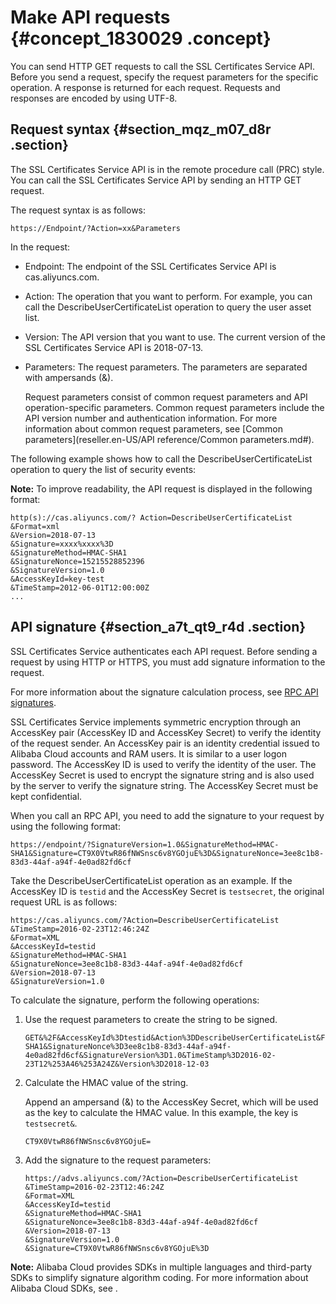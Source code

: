 # Make API requests {#concept_1830029 .concept}

You can send HTTP GET requests to call the SSL Certificates Service API. Before you send a request, specify the request parameters for the specific operation. A response is returned for each request. Requests and responses are encoded by using UTF-8.

## Request syntax {#section_mqz_m07_d8r .section}

The SSL Certificates Service API is in the remote procedure call \(PRC\) style. You can call the SSL Certificates Service API by sending an HTTP GET request.

The request syntax is as follows:

``` {#codeblock_ycp_eml_0he}
https://Endpoint/?Action=xx&Parameters
```

In the request:

-   Endpoint: The endpoint of the SSL Certificates Service API is cas.aliyuncs.com.
-   Action: The operation that you want to perform. For example, you can call the DescribeUserCertificateList operation to query the user asset list.
-   Version: The API version that you want to use. The current version of the SSL Certificates Service API is 2018-07-13.
-   Parameters: The request parameters. The parameters are separated with ampersands \(&\).

    Request parameters consist of common request parameters and API operation-specific parameters. Common request parameters include the API version number and authentication information. For more information about common request parameters, see [Common parameters](reseller.en-US/API reference/Common parameters.md#).


The following example shows how to call the DescribeUserCertificateList operation to query the list of security events:

**Note:** To improve readability, the API request is displayed in the following format:

``` {#codeblock_age_769_yaj}
http(s)://cas.aliyuncs.com/? Action=DescribeUserCertificateList
&Format=xml
&Version=2018-07-13
&Signature=xxxx%xxxx%3D
&SignatureMethod=HMAC-SHA1
&SignatureNonce=15215528852396
&SignatureVersion=1.0
&AccessKeyId=key-test
&TimeStamp=2012-06-01T12:00:00Z
...
```

## API signature {#section_a7t_qt9_r4d .section}

SSL Certificates Service authenticates each API request. Before sending a request by using HTTP or HTTPS, you must add signature information to the request.

For more information about the signature calculation process, see [RPC API signatures](https://www.alibabacloud.com/help/doc-detail/66384.htm).

SSL Certificates Service implements symmetric encryption through an AccessKey pair \(AccessKey ID and AccessKey Secret\) to verify the identity of the request sender. An AccessKey pair is an identity credential issued to Alibaba Cloud accounts and RAM users. It is similar to a user logon password. The AccessKey ID is used to verify the identity of the user. The AccessKey Secret is used to encrypt the signature string and is also used by the server to verify the signature string. The AccessKey Secret must be kept confidential.

When you call an RPC API, you need to add the signature to your request by using the following format:

``` {#codeblock_s2p_07g_one}
https://endpoint/?SignatureVersion=1.0&SignatureMethod=HMAC-SHA1&Signature=CT9X0VtwR86fNWSnsc6v8YGOjuE%3D&SignatureNonce=3ee8c1b8-83d3-44af-a94f-4e0ad82fd6cf
```

Take the DescribeUserCertificateList operation as an example. If the AccessKey ID is `testid` and the AccessKey Secret is `testsecret`, the original request URL is as follows:

``` {#codeblock_oar_9es_v2y}
https://cas.aliyuncs.com/?Action=DescribeUserCertificateList
&TimeStamp=2016-02-23T12:46:24Z
&Format=XML
&AccessKeyId=testid
&SignatureMethod=HMAC-SHA1
&SignatureNonce=3ee8c1b8-83d3-44af-a94f-4e0ad82fd6cf
&Version=2018-07-13
&SignatureVersion=1.0
```

To calculate the signature, perform the following operations:

1.  Use the request parameters to create the string to be signed.

    ``` {#codeblock_8su_ksv_nmj}
    GET&%2F&AccessKeyId%3Dtestid&Action%3DDescribeUserCertificateList&Format%3DXML&SignatureMethod%3DHMAC-SHA1&SignatureNonce%3D3ee8c1b8-83d3-44af-a94f-4e0ad82fd6cf&SignatureVersion%3D1.0&TimeStamp%3D2016-02-23T12%253A46%253A24Z&Version%3D2018-12-03
    ```

2.  Calculate the HMAC value of the string.

    Append an ampersand \(&\) to the AccessKey Secret, which will be used as the key to calculate the HMAC value. In this example, the key is `testsecret&`.

    ``` {#codeblock_lj2_5mp_2jd}
    CT9X0VtwR86fNWSnsc6v8YGOjuE=
    ```

3.  Add the signature to the request parameters:

    ``` {#codeblock_jwo_x4o_1vz}
    https://advs.aliyuncs.com/?Action=DescribeUserCertificateList
    &TimeStamp=2016-02-23T12:46:24Z
    &Format=XML
    &AccessKeyId=testid
    &SignatureMethod=HMAC-SHA1
    &SignatureNonce=3ee8c1b8-83d3-44af-a94f-4e0ad82fd6cf
    &Version=2018-07-13
    &SignatureVersion=1.0
    &Signature=CT9X0VtwR86fNWSnsc6v8YGOjuE%3D
    ```


**Note:** Alibaba Cloud provides SDKs in multiple languages and third-party SDKs to simplify signature algorithm coding. For more information about Alibaba Cloud SDKs, see .

